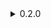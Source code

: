<details>

<summary>0.2.0</summary>
- Reworked extra pick to not reroll cards but instead pick multiple cards out of the same draw
- Added option to disable ExtraPick
- Added compatibility with curses and removed bugs regarding curses (being able to skip curse choice for example)
- Changed FeedMe rarity from common to uncommon, removed soul gain limit
bugfix:
- fixed bug with customDraw
- fixed Soul value change bug when two changes occured at the same time
- fixed soul interraction and UI with EscapeMenu
- fixed some issue regarding the rerolls (like rerolling while during a custom draw)
- fixed display of card when picking a random one
</details>
